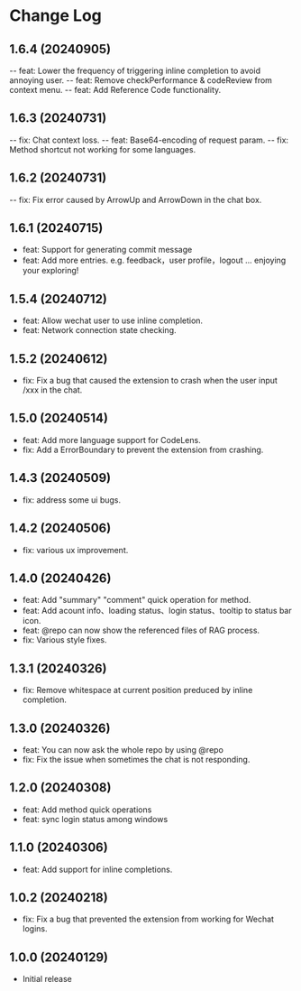 # Change Log

## 1.6.4 (20240905)

-- feat: Lower the frequency of triggering inline completion to avoid annoying user.
-- feat: Remove checkPerformance & codeReview from context menu.
-- feat: Add Reference Code functionality.

## 1.6.3 (20240731)

-- fix: Chat context loss.
-- feat: Base64-encoding of request param.
-- fix: Method shortcut not working for some languages.

## 1.6.2 (20240731)

-- fix: Fix error caused by ArrowUp and ArrowDown in the chat box.

## 1.6.1 (20240715)

- feat: Support for generating commit message
- feat: Add more entries. e.g. feedback，user profile，logout ... enjoying your exploring!

## 1.5.4 (20240712)

- feat: Allow wechat user to use inline completion.
- feat: Network connection state checking.

## 1.5.2 (20240612)

- fix: Fix a bug that caused the extension to crash when the user input /xxx in the chat.

## 1.5.0 (20240514)

- feat: Add more language support for CodeLens.
- fix: Add a ErrorBoundary to prevent the extension from crashing.

## 1.4.3 (20240509)

- fix: address some ui bugs.

## 1.4.2 (20240506)

- fix: various ux improvement.

## 1.4.0 (20240426)

- feat: Add "summary" "comment" quick operation for method.
- feat: Add acount info、loading status、login status、tooltip to status bar icon.
- feat: @repo can now show the referenced files of RAG process.
- fix: Various style fixes.

## 1.3.1 (20240326)

- fix: Remove whitespace at current position preduced by inline completion.

## 1.3.0 (20240326)

- feat: You can now ask the whole repo by using @repo
- fix: Fix the issue when sometimes the chat is not responding.

## 1.2.0 (20240308)

- feat: Add method quick operations
- feat: sync login status among windows

## 1.1.0 (20240306)

- feat: Add support for inline completions.

## 1.0.2 (20240218)

- fix: Fix a bug that prevented the extension from working for Wechat logins.

## 1.0.0 (20240129)

- Initial release
